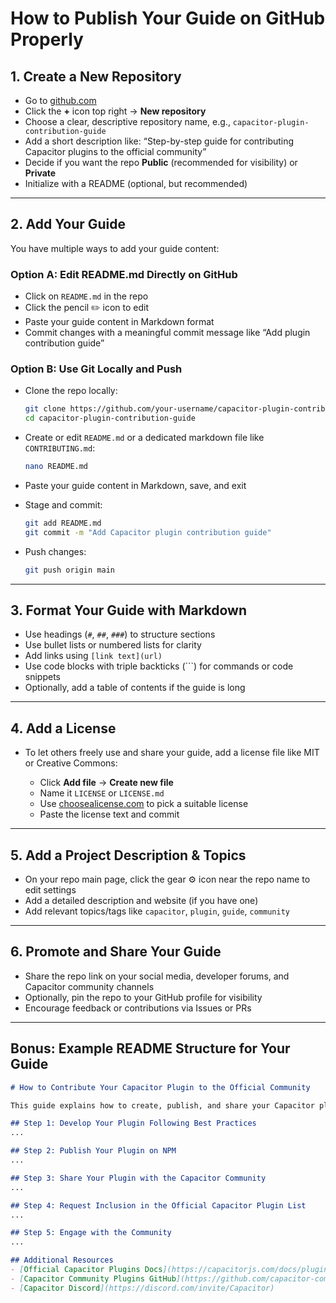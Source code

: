 # How to Publish Your Guide on GitHub Properly

## 1. **Create a New Repository**

* Go to [github.com](https://github.com)
* Click the **+** icon top right → **New repository**
* Choose a clear, descriptive repository name, e.g., `capacitor-plugin-contribution-guide`
* Add a short description like: “Step-by-step guide for contributing Capacitor plugins to the official community”
* Decide if you want the repo **Public** (recommended for visibility) or **Private**
* Initialize with a README (optional, but recommended)

---

## 2. **Add Your Guide**

You have multiple ways to add your guide content:

### Option A: Edit README.md Directly on GitHub

* Click on `README.md` in the repo
* Click the pencil ✏️ icon to edit
* Paste your guide content in Markdown format
* Commit changes with a meaningful commit message like “Add plugin contribution guide”

### Option B: Use Git Locally and Push

* Clone the repo locally:

  ```bash
  git clone https://github.com/your-username/capacitor-plugin-contribution-guide.git
  cd capacitor-plugin-contribution-guide
  ```
* Create or edit `README.md` or a dedicated markdown file like `CONTRIBUTING.md`:

  ```bash
  nano README.md
  ```
* Paste your guide content in Markdown, save, and exit
* Stage and commit:

  ```bash
  git add README.md
  git commit -m "Add Capacitor plugin contribution guide"
  ```
* Push changes:

  ```bash
  git push origin main
  ```

---

## 3. **Format Your Guide with Markdown**

* Use headings (`#`, `##`, `###`) to structure sections
* Use bullet lists or numbered lists for clarity
* Add links using `[link text](url)`
* Use code blocks with triple backticks (\`\`\`) for commands or code snippets
* Optionally, add a table of contents if the guide is long

---

## 4. **Add a License**

* To let others freely use and share your guide, add a license file like MIT or Creative Commons:

  * Click **Add file** → **Create new file**
  * Name it `LICENSE` or `LICENSE.md`
  * Use [choosealicense.com](https://choosealicense.com/) to pick a suitable license
  * Paste the license text and commit

---

## 5. **Add a Project Description & Topics**

* On your repo main page, click the gear ⚙️ icon near the repo name to edit settings
* Add a detailed description and website (if you have one)
* Add relevant topics/tags like `capacitor`, `plugin`, `guide`, `community`

---

## 6. **Promote and Share Your Guide**

* Share the repo link on your social media, developer forums, and Capacitor community channels
* Optionally, pin the repo to your GitHub profile for visibility
* Encourage feedback or contributions via Issues or PRs

---

## Bonus: Example README Structure for Your Guide

```markdown
# How to Contribute Your Capacitor Plugin to the Official Community

This guide explains how to create, publish, and share your Capacitor plugin so it can be recognized by the official Capacitor ecosystem and community.

## Step 1: Develop Your Plugin Following Best Practices
...

## Step 2: Publish Your Plugin on NPM
...

## Step 3: Share Your Plugin with the Capacitor Community
...

## Step 4: Request Inclusion in the Official Capacitor Plugin List
...

## Step 5: Engage with the Community
...

## Additional Resources
- [Official Capacitor Plugins Docs](https://capacitorjs.com/docs/plugins/creating-plugins)
- [Capacitor Community Plugins GitHub](https://github.com/capacitor-community/plugins)
- [Capacitor Discord](https://discord.com/invite/Capacitor)
```


